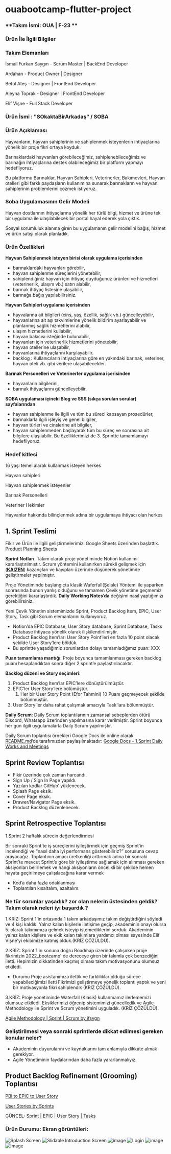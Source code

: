 # ouabootcamp-flutter-project

### **Takım İsmi: OUA | F-23 **

### Ürün İle İlgili Bilgiler

### **Takım Elemanları**

İsmail Furkan Saygın - Scrum Master | BackEnd Developer

Ardahan -  Product Owner | Designer

Betül Ateş - Designer | FrontEnd Developer

Aleyna Toprak - Designer | FrontEnd Developer

Elif Vişne - Full Stack Developer

### Ürün İsmi : **"SOkaktaBirArkadaş" / SOBA**

### **Ürün Açıklaması**

Hayvanların, hayvan sahiplerinin ve sahiplenmek isteyenlerin ihtiyaçlarına yönelik bir proje fikri ortaya koyduk. 

Barınaklardaki hayvanları görebileceğimiz, sahiplenebileceğimiz ve barınağın ihtiyaçlarına destek olabileceğimiz bir platform yapmayı hedefliyoruz.

Bu platformu Barınaklar, Hayvan Sahipleri, Veterinerler, Bakımevleri, Hayvan otelleri gibi farklı paydaşların kullanımına sunarak barınakların ve hayvan sahiplerinin problemlerini çözmek istiyoruz.

### **Soba Uygulamasının Gelir Modeli**

Hayvan dostlarının ihtiyaçlarına yönelik her türlü bilgi, hizmet ve ürüne tek bir uygulama ile ulaşılabilecek bir portal hayal ederek yola çıktık. 

Sosyal sorumluluk alanına giren bu uygulamanın gelir modelini bağış, hizmet ve ürün satışı olarak planladık.

### **Ürün Özellikleri**

**Hayvan Sahiplenmek isteyen birisi olarak uygulama içerisinden** 

- barınaklardaki hayvanları görebilir,
- hayvan sahiplenme süreçlerini yönetebilir,
- sahiplendiğiniz hayvan için ihtiyaç duyduğunuz ürünleri ve hizmetleri (veterinerlik, ulaşım vb.) satın alabilir,
- barınak ihtiyaç listesine ulaşabilir,
- barınağa bağış yapılabilirsiniz.

**Hayvan Sahipleri uygulama içerisinden** 

- hayvalarına ait bilgileri (cins, yaş, özellik, sağlık vb.) güncelleyebilir,
- hayvanlarına ait aşı takvimlerine yönelik bildirim ayarlayabilir ve planlanmış sağlık hizmetlerini alabilir,
- ulaşım hizmetlerini kullabilir,
- hayvan bakıcısı isteğinde bulunabilir,
- hayvanları için veterinerlik hizmetlerini yönetebilir,
- hayvan otellerine ulaşabilir,
- hayvanlarına ihtiyaçlarını karşılayabilir.
- backlog : Kullanıcıların ihtiyaçlarına göre en yakındaki barınak, veteriner, hayvan oteli vb. gibi verilere ulaşabilecekler.

**Barınak Personelleri ve Veterinerler uygulama içerisinden**

- hayvanların bilgilerini,
- barınak ihtiyaçlarını güncelleyebilir.

**SOBA uygulaması içineki Blog ve SSS (sıkça sorulan sorular) sayfalarından**

- hayvan sahiplenme ile ilgili ve tüm bu süreci kapsayan prosedürler,
- barınaklarla ilgili işleyiş ve genel bilgiler,
- hayvan türleri ve cinslerine ait bilgiler,
- hayvan sahiplenmeden başlayarak tüm bu süreç ve sonrasına ait bilgilere ulaşılabilir. Bu özelliklerimizi de 3. Sprintte tamamlamayı hedefliyoruz.

### **Hedef kitlesi**

16 yaşı temel alarak kullanmak isteyen herkes

Hayvan sahipleri

Hayvan sahiplenmek isteyenler

Barınak Personelleri

Veteriner Hekimler

Hayvanlar hakkında bilinçlenmek adına bir uygulamaya ihtiyacı olan herkes

## 1. Sprint Teslimi

Fikir ve Ürün ile ilgili geliştirmelerimizi Google Sheets üzerinden başlattık. [Product Planning Sheets](https://docs.google.com/spreadsheets/d/18nOiL06rkS1MQpvsWA9jAmU8oLhzNq63swkULDBYmy4/edit?usp=sharing)

**Sprint Notları**: Takım olarak proje yönetiminde Notion kullanımı kararlaştırılmıştır. 
Scrum yöntemini kullanırken sürekli gelişmek için (**[KAIZEN](https://tr.wikipedia.org/wiki/Kaizen)**) kazançları ve kayıpları üzerinde düşünerek yönetimde geliştirmeler yapılmıştır.

Proje Yönetiminde başlangıçta klasik Waferfall(Şelale) Yöntemi ile yaparken sonrasında bunun yanlış olduğunu ve tamamen Çevik yönetime geçmemiz gerektiğini kararlaştırdık. 
**Daily Working Notes’da** değişimi nasıl yaptığımızı görebilirsiniz.

Yeni Çevik Yönetim sistemimizde Sprint, Product Backlog Item, EPIC, User Story, Task gibi Scrum elemanlarını kullanıyoruz. 

- Notion’da EPIC Database, User Story database, Sprint Database, Tasks Database ihtiyaca yönelik olarak ilişkilendirilmiştir.
- Product Backlog Item’ları User Story Point’leri en fazla 10 point olacak şekilde User Story’lere böldük.
- Bu sprintte yaşadığımız sorunlardan dolayı tamamladığımız puan: XXX

**Puan tamamlama mantığı**: Proje boyunca tamamlanması gereken backlog puanı hesaplandıktan sonra diğer 2 sprint’e paylaştırılacaktır.

**Backlog düzeni ve Story seçimleri**: 

1. Product Backlog Item’lar EPIC’lere dönüştürülmüştür. 
2. EPIC’ler User Story’lere bölümüştür. 
    1. Her bir User Story Point (Efor Tahmini) 10 Puanı geçmeyecek şekilde bölünmüştür.
3. User Story’ler daha rahat çalışmak amacıyla Task’lara bölünmüştür.

**Daily Scrum**: Daily Scrum toplantılarının zamansal sebeplerden ötürü Discord, Whatsapp üzerinden yapılmasına karar verilmiştir. 
Sprint boyunca her gün ilgili uygulamalarla Daily Scrum yapılmıştır. 

Daily Scrum toplantısı örnekleri Google Docs ile online olarak [README.md](http://README.md)’de tarafımızdan paylaşılmaktadır: 
[Google Docs - 1.Sprint Daily Works and Meetings](https://docs.google.com/document/d/164pEHnNhWkhySnqlNO1x28JVJBLpkjMjdjipt7GYwSs/edit?usp=sharing)


## Sprint Review Toplantısı

- Fikir üzerinde çok zaman harcandı.
- Sign Up / Sign In Page yapıldı.
- Yazılan kodlar GitHub’ yüklenecek.
- Splash Page eksik.
- Cover Page eksik.
- Drawer/Navigator Page eksik.
- Product Backlog düzenlenecek.

## Sprint Retrospective Toplantısı

1.Sprint 2 haftalık sürecin değerlendirmesi

Bir sonraki Sprint’te iş süreçlerini iyileştirmek için geçmiş Sprint’in incelendiği ve “nasıl daha iyi performans gösterebiliriz?” sorusuna cevap arayacağız. Toplantının amacı üretkenliği arttırmak adına bir sonraki Sprint’te mevcut Sprint’e göre bir iyileştirme sağlamak için alınması gereken aksiyonları belirlemek ve hangi aksiyonların öncelikli bir şekilde hemen hayata geçirilmeye çalışılacağına karar vermek

- Kod’a daha fazla odaklanması
- Toplantıları kısaltalım, azaltalım.

### Ne tür sorunlar yaşadık? zor olan nelerin üstesinden geldik? Takım olarak neleri iyi başardık ?

1.KRİZ: Sprint 1'in ortasında 1 takım arkadaşımız takım değiştirdiğini söyledi ve 4 kişi kaldık. 
Yalnız kalan kişilerle iletişime geçip, akademinin onayı olursa 5. olarak takımımıza gelmek isteyip istemediklerini sorduk.
Akademinin yalnız kalan kişilere ve ekik kalan takımlara yardımcı olması sayesinde Elif Vişne'yi ekibimize katmış olduk.(KRİZ ÇÖZÜLDÜ).

2.KRİZ: Sprint 1'in sonuna doğru Roadmap üzerinde çalışırken proje fikrimizin 2022_bootcamp' de dereceye giren bir takımla çok benzediğini iletti. 
Hepimizin dikkatinden kaçmış olması takım motivasyonunu olumsuz etkiledi. 
- Durumu Proje asistanımıza ilettik ve farklılıklar olduğu sürece yapabileciğimizi iletti
Fikrimizi geliştirmeye yönelik toplantı yaptık ve yeni bir motivasyonla fikri sahiplendik (KRİZ ÇÖZÜLDÜ).

3.KRİZ: Proje yönetiminde Waterfall (Klasik) kullanmamız ilerlememizi olumsuz etkiledi. 
Eksiklerimizi öğrenip sistemimizi  güncelledik ve Agile Methodology ile Sprint ve Scrum yönetimini uyguladık. (KRİZ ÇÖZÜLDÜ).

[Agile Methodology | Sprint | Scrum by ifsygn](https://ifsygn.notion.site/Agile-Methodology-Sprint-Scrum-by-ifsygn-5f9216afae204f0f86a51841b5289d58?pvs=4)

### Geliştirilmesi veya sonraki sprintlerde dikkat edilmesi gereken konular neler?
- Akademinin duyurularını ve kaynaklarını tam anlamıyla dikkate almak gerekiyor.
- Agile Yönetiminin faydalarından daha fazla yararlanmalıyız.

## Product Backlog Refinement (Grooming) Toplantısı

[PBI to EPIC to User Story](https://file.notion.so/f/s/dfbc3d62-f7a6-4bdd-9730-45e7e29a0418/Untitled.png?id=097f2fb1-e81c-4f5a-8f5c-d284d8a2cbea&table=block&spaceId=81324e5d-4cc5-4bc8-8a26-f5fd63ebb1aa&expirationTimestamp=1687503041690&signature=LrMBYwSCx6DHRS7MsjHRebhdoqXfa8xb4R91zqxem5g&downloadName=Untitled.png)

[User Stories by Sprints](https://file.notion.so/f/s/347d0d6d-da74-4d9b-87f7-7f782cd8950b/Untitled.png?id=6cf2d57b-2c7a-4bd9-aa6a-e421f58712a8&table=block&spaceId=81324e5d-4cc5-4bc8-8a26-f5fd63ebb1aa&expirationTimestamp=1687503229314&signature=lfzNSJQmNsXROQRrTxqBEynPcc39qvd15mnWaJUWKpw&downloadName=Untitled.png)

GÜNCEL: [Sprint | EPIC | User Story | Tasks](https://ifsygn.notion.site/Databases-db172cc59d80415597104cdc2ff0c90d)

### Ürün Durumu: Ekran görüntüleri:
![Splash Screen](https://github.com/ifsygn/ouabootcamp-f23-flutter-project/assets/49685601/0553cd3d-3d82-4a43-9719-49a924983c37)
![Slidable Introduction Screen](https://github.com/ifsygn/ouabootcamp-f23-flutter-project/assets/49685601/bcd007ca-fd5e-4378-a115-79f256798b67)
![image](https://github.com/ifsygn/ouabootcamp-f23-flutter-project/assets/49685601/64f5868c-6872-469e-8822-a23839b6d687)
![Login](https://github.com/ifsygn/ouabootcamp-f23-flutter-project/assets/49685601/e0d4a9e7-b5ad-4f3d-a1af-bf866333f315)
![image](https://github.com/ifsygn/ouabootcamp-f23-flutter-project/assets/49685601/3cf615c4-264a-4277-a8ba-74c2aa994c12)
![image](https://github.com/ifsygn/ouabootcamp-f23-flutter-project/assets/49685601/611ae480-76ff-4eaa-94cf-da896513746f)




